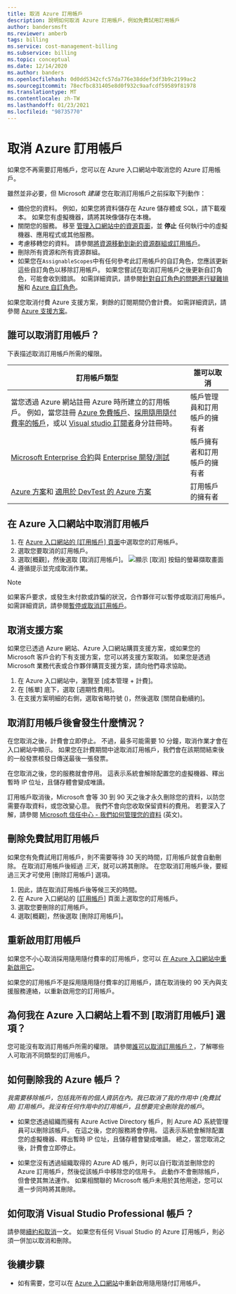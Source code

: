 ```yaml
---
title: 取消 Azure 訂用帳戶
description: 說明如何取消 Azure 訂用帳戶，例如免費試用訂用帳戶
author: bandersmsft
ms.reviewer: amberb
tags: billing
ms.service: cost-management-billing
ms.subservice: billing
ms.topic: conceptual
ms.date: 12/14/2020
ms.author: banders
ms.openlocfilehash: 0d0dd5342cfc57da776e38ddef3df3b9c2199ac2
ms.sourcegitcommit: 78ecfbc831405e8d0f932c9aafcdf59589f81978
ms.translationtype: MT
ms.contentlocale: zh-TW
ms.lasthandoff: 01/23/2021
ms.locfileid: "98735770"
---
```

# <a name="cancel-your-azure-subscription"></a>取消 Azure 訂用帳戶

如果您不再需要訂用帳戶，您可以在 Azure 入口網站中取消您的 Azure 訂用帳戶。

雖然並非必要，但 Microsoft *建議* 您在取消訂用帳戶之前採取下列動作：

* 備份您的資料。 例如，如果您將資料儲存在 Azure 儲存體或 SQL，請下載複本。 如果您有虛擬機器，請將其映像儲存在本機。
* 關閉您的服務。 移至 [管理入口網站中的資源頁面](https://ms.portal.azure.com/?flight=1#blade/HubsExtension/Resources/resourceType/Microsoft.Resources%2Fresources)，並 **停止** 任何執行中的虛擬機器、應用程式或其他服務。
* 考慮移轉您的資料。 請參閱[將資源移動到新的資源群組或訂用帳戶](../../azure-resource-manager/management/move-resource-group-and-subscription.md)。
* 刪除所有資源和所有資源群組。
* 如果您在`AssignableScopes`中有任何參考此訂用帳戶的自訂角色，您應該更新這些自訂角色以移除訂用帳戶。 如果您嘗試在取消訂用帳戶之後更新自訂角色，可能會收到錯誤。 如需詳細資訊，請參閱[針對自訂角色的問題進行疑難排解](../../role-based-access-control/troubleshooting.md#problems-with-custom-roles)和 [Azure 自訂角色](../../role-based-access-control/custom-roles.md)。

如果您取消付費 Azure 支援方案，剩餘的訂閱期間仍會計費。 如需詳細資訊，請參閱 [Azure 支援方案](https://azure.microsoft.com/support/plans/)。

## <a name="who-can-cancel-a-subscription"></a>誰可以取消訂用帳戶？

下表描述取消訂用帳戶所需的權限。

|訂用帳戶類型     |誰可以取消  |
|---------|---------|
|當您透過 Azure 網站註冊 Azure 時所建立的訂用帳戶。 例如，當您註冊 [Azure 免費帳戶](https://azure.microsoft.com/offers/ms-azr-0044p/)、[採用隨用隨付費率的帳戶](https://azure.microsoft.com/offers/ms-azr-0003p/)，或以 [Visual studio 訂閱者](https://azure.microsoft.com/pricing/member-offers/credit-for-visual-studio-subscribers/)身分註冊時。 |  帳戶管理員和訂用帳戶的擁有者  |
|[Microsoft Enterprise 合約](https://azure.microsoft.com/pricing/enterprise-agreement/)與 [Enterprise 開發/測試](https://azure.microsoft.com/offers/ms-azr-0148p/)     |  帳戶擁有者和訂用帳戶的擁有者       |
|[Azure 方案](https://azure.microsoft.com/offers/ms-azr-0017g/)和 [適用於 DevTest 的 Azure 方案](https://azure.microsoft.com/offers/ms-azr-0148g/)     |  訂用帳戶的擁有者      |


## <a name="cancel-subscription-in-the-azure-portal"></a>在 Azure 入口網站中取消訂用帳戶

1. 在 [Azure 入口網站的 [訂用帳戶] 頁面](https://portal.azure.com/#blade/Microsoft_Azure_Billing/SubscriptionsBlade)中選取您的訂用帳戶。
1. 選取您要取消的訂用帳戶。
1. 選取[概觀]，然後選取 [取消訂用帳戶]。
    ![顯示 [取消] 按鈕的螢幕擷取畫面](./media/cancel-azure-subscription/cancel_ibiza.png)
1. 遵循提示並完成取消作業。

> [!NOTE]
> 如果客戶要求，或發生未付款或詐騙的狀況，合作夥伴可以暫停或取消訂用帳戶。 如需詳細資訊，請參閱[暫停或取消訂用帳戶](/partner-center/create-a-new-subscription#suspend-or-cancel-a-subscription)。

## <a name="cancel-a-support-plan"></a>取消支援方案

如果您已透過 Azure 網站、Azure 入口網站購買支援方案，或如果您的 Microsoft 客戶合約下有支援方案，您可以將支援方案取消。 如果您是透過 Microsoft 業務代表或合作夥伴購買支援方案，請向他們尋求協助。 

1. 在 Azure 入口網站中，瀏覽至 [成本管理 + 計費]。
1. 在 [帳單] 底下，選取 [週期性費用]。
1. 在支援方案明細的右側，選取省略符號 ()，然後選取 [關閉自動續約]。

## <a name="what-happens-after-subscription-cancellation"></a>取消訂用帳戶後會發生什麼情況？

在您取消之後，計費會立即停止。 不過，最多可能需要 10 分鐘，取消作業才會在入口網站中顯示。 如果您在計費期間中途取消訂用帳戶，我們會在該期間結束後的一般發票核發日傳送最後一張發票。

在您取消之後，您的服務就會停用。 這表示系統會解除配置您的虛擬機器、釋出暫時 IP 位址，且儲存體會變成唯讀。

訂用帳戶取消後，Microsoft 會等 30 到 90 天之後才永久刪除您的資料，以防您需要存取資料，或您改變心意。 我們不會向您收取保留資料的費用。 若要深入了解，請參閱 [Microsoft 信任中心 - 我們如何管理您的資料](https://go.microsoft.com/fwLink/p/?LinkID=822930&clcid=0x409) \(英文\)。

## <a name="delete-free-trial-subscription"></a>刪除免費試用訂用帳戶

如果您有免費試用訂用帳戶，則不需要等待 30 天的時間，訂用帳戶就會自動刪除。 在取消訂用帳戶後經過 *三天*，就可以將其刪除。 在您取消訂用帳戶後，要經過三天才可使用 [刪除訂用帳戶] 選項。

1. 因此，請在取消訂用帳戶後等候三天的時間。
1. 在 Azure 入口網站的 [[訂用帳戶](https://portal.azure.com/#blade/Microsoft_Azure_Billing/SubscriptionsBlade)] 頁面上選取您的訂用帳戶。
1. 選取您要刪除的訂用帳戶。
1. 選取[概觀]，然後選取 [刪除訂用帳戶]。

## <a name="reactivate-a-subscription"></a>重新啟用訂用帳戶

如果您不小心取消採用隨用隨付費率的訂用帳戶，您可以 [在 Azure 入口網站中重新啟用它](subscription-disabled.md)。

如果您的訂用帳戶不是採用隨用隨付費率的訂用帳戶，請在取消後的 90 天內與支援服務連絡，以重新啟用您的訂用帳戶。

## <a name="why-dont-i-see-the-cancel-subscription-option-on-the-azure-portal"></a>為何我在 Azure 入口網站上看不到 [取消訂用帳戶] 選項？ 

您可能沒有取消訂用帳戶所需的權限。 請參閱[誰可以取消訂用帳戶？](#who-can-cancel-a-subscription)，了解哪些人可取消不同類型的訂用帳戶。

## <a name="how-do-i-delete-my-azure-account"></a>如何刪除我的 Azure 帳戶？

*我需要移除帳戶，包括我所有的個人資訊在內。我已取消了我的作用中 (免費試用) 訂用帳戶。我沒有任何作用中的訂用帳戶，且想要完全刪除我的帳戶*。

* 如果您透過組織而擁有 Azure Active Directory 帳戶，則 Azure AD 系統管理員可以刪除該帳戶。 在這之後，您的服務將會停用。 這表示系統會解除配置您的虛擬機器、釋出暫時 IP 位址，且儲存體會變成唯讀。 總之，當您取消之後，計費會立即停止。

* 如果您沒有透過組織取得的 Azure AD 帳戶，則可以自行取消並刪除您的 Azure 訂用帳戶，然後從該帳戶中移除您的信用卡。 此動作不會刪除帳戶，但會使其無法運作。 如果相關聯的 Microsoft 帳戶未用於其他用途，您可以進一步同時將其刪除。

## <a name="how-do-i-cancel-a-visual-studio-professional-account"></a>如何取消 Visual Studio Professional 帳戶？

請參閱[續約和取消](/visualstudio/subscriptions/faq/admin/renewal-cancellation)一文。 如果您有任何 Visual Studio 的 Azure 訂用帳戶，則必須一併加以取消和刪除。

## <a name="next-steps"></a>後續步驟

- 如有需要，您可以在 [Azure 入口網站](subscription-disabled.md)中重新啟用隨用隨付訂用帳戶。